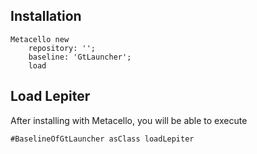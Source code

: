 
## Installation

```st
Metacello new
	repository: '';
	baseline: 'GtLauncher';
	load
```

## Load Lepiter

After installing with Metacello, you will be able to execute

```
#BaselineOfGtLauncher asClass loadLepiter
```
